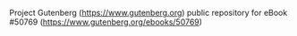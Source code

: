 Project Gutenberg (https://www.gutenberg.org) public repository for
eBook #50769 (https://www.gutenberg.org/ebooks/50769)
